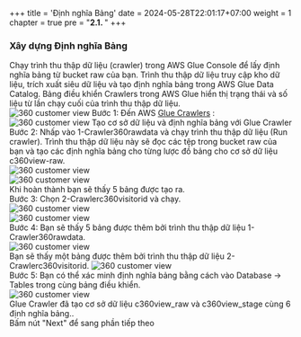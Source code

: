 +++
title = 'Định nghĩa Bảng'
date = 2024-05-28T22:01:17+07:00
weight = 1
chapter = true
pre = "<b>2.1. </b>"
+++

### Xây dựng Định nghĩa Bảng  
Chạy trình thu thập dữ liệu (crawler) trong AWS Glue Console để lấy định nghĩa bảng từ bucket raw của bạn. Trình thu thập dữ liệu truy cập kho dữ liệu, trích xuất siêu dữ liệu và tạo định nghĩa bảng trong AWS Glue Data Catalog. Bảng điều khiển Crawlers trong AWS Glue hiển thị trạng thái và số liệu từ lần chạy cuối của trình thu thập dữ liệu.  
![360 customer view](/images/assets/31.png)
Bước 1: Đến AWS [Glue Crawlers](https://us-west-2.console.aws.amazon.com/glue/home?region=us-west-2#catalog:tab=crawlers) :  
![360 customer view](/images/assets/32.png)
Tạo cơ sở dữ liệu và định nghĩa bảng với Glue Crawler  
Bước 2: Nhấp vào 1-Crawler360rawdata và chạy trình thu thập dữ liệu (Run crawler). Trình thu thập dữ liệu này sẽ đọc các tệp trong bucket raw của bạn và tạo các định nghĩa bảng cho từng lược đồ bảng cho cơ sở dữ liệu c360view-raw.  
![360 customer view](/images/assets/33.png)  
![360 customer view](/images/assets/34.png)  
Khi hoàn thành bạn sẽ thấy 5 bảng được tạo ra.  
Bước 3: Chọn 2-Crawlerc360visitorid và chạy.  
![360 customer view](/images/assets/35.png)  
![360 customer view](/images/assets/36.png)  
Bước 4: Bạn sẽ thấy 5 bảng được thêm bởi trình thu thập dữ liệu 1-Crawler360rawdata.  
![360 customer view](/images/assets/37.png)  
Bạn sẽ thấy một bảng được thêm bởi trình thu thập dữ liệu 2-Crawlerc360visitorid.
![360 customer view](/images/assets/38.png)  
Bước 5: Bạn có thể xác minh định nghĩa bảng bằng cách vào Database -> Tables trong cùng bảng điều khiển.  
![360 customer view](/images/assets/39.png)  
Glue Crawler đã tạo cơ sở dữ liệu c360view_raw và c360view_stage cùng 6 định nghĩa bảng..  
Bấm nút "Next" để sang phần tiếp theo  